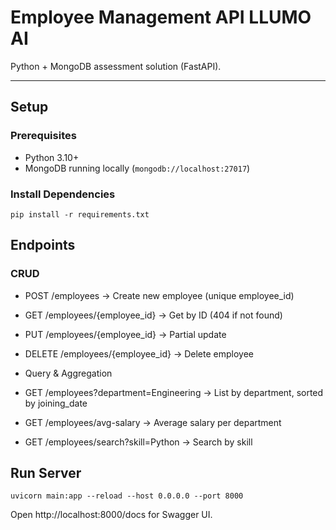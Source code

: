 # Employee Management API LLUMO AI

Python + MongoDB assessment solution (FastAPI).

---

## Setup

### Prerequisites
- Python 3.10+
- MongoDB running locally (`mongodb://localhost:27017`)

### Install Dependencies

```pip install -r requirements.txt```


## Endpoints
### CRUD

* POST /employees → Create new employee (unique employee_id)

* GET /employees/{employee_id} → Get by ID (404 if not found)

* PUT /employees/{employee_id} → Partial update

* DELETE /employees/{employee_id} → Delete employee

* Query & Aggregation

* GET /employees?department=Engineering → List by department, sorted by joining_date

* GET /employees/avg-salary → Average salary per department

* GET /employees/search?skill=Python → Search by skill

## Run Server
```uvicorn main:app --reload --host 0.0.0.0 --port 8000```


Open http://localhost:8000/docs
 for Swagger UI.
